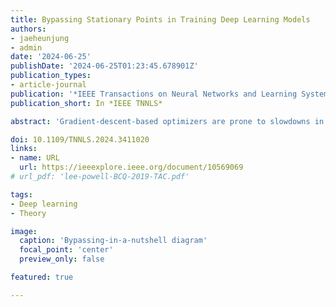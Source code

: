 ```yaml
---
title: Bypassing Stationary Points in Training Deep Learning Models
authors:
- jaeheunjung
- admin
date: '2024-06-25'
publishDate: '2024-06-25T01:23:45.678901Z'
publication_types:
- article-journal
publication: '*IEEE Transactions on Neural Networks and Learning Systems*'
publication_short: In *IEEE TNNLS*

abstract: 'Gradient-descent-based optimizers are prone to slowdowns in training deep learning models, as stationary points are ubiquitous in the loss landscape of most neural networks. We present an intuitive concept of bypassing the stationary points and realize the concept into a novel method designed to actively rescue optimizers from slowdowns encountered in neural network training. The method, bypass pipeline, revitalizes the optimizer by extending the model space and later contracts the model back to its original space with function-preserving algebraic constraints. We implement the method into the bypass algorithm, verify that the algorithm shows theoretically expected behaviors of bypassing, and demonstrate its empirical benefit in regression and classification benchmarks. Bypass algorithm is highly practical, as it is computationally efficient and compatible with other improvements of first-order optimizers. In addition, bypassing for neural networks leads to new theoretical research such as model-specific bypassing and neural architecture search (NAS).'

doi: 10.1109/TNNLS.2024.3411020
links:
- name: URL
  url: https://ieeexplore.ieee.org/document/10569069
# url_pdf: 'lee-powell-BCQ-2019-TAC.pdf'

tags:
- Deep learning
- Theory

image:
  caption: 'Bypassing-in-a-nutshell diagram'
  focal_point: 'center'
  preview_only: false

featured: true 

---
```

